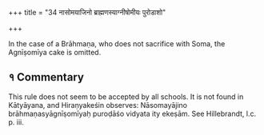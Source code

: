 +++
title = "34 नासोमयाजिनो ब्राह्मणस्याग्नीषोमीयः पुरोडाशो"

+++

In the case of a Brāhmaṇa, who does not sacrifice with Soma, the Agnīṣomīya cake is omitted.

## १ Commentary

This rule does not seem to be accepted by all schools. It is not found in Kātyāyana, and Hiraṇyakeśin observes: Nāsomayājino brāhmaṇasyāgnīṣomīyaḥ puroḍāśo vidyata ity ekeṣām. See Hillebrandt, l.c. p. iii.
